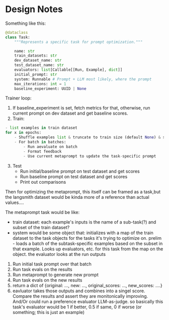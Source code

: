 # Design Notes

Something like this:
```python
@dataclass
class Task:
    """Represents a specific task for prompt optimization."""

    name: str
    train_datasets: str
    dev_dataset_name: str
    test_dataset_name: str
    evaluators: list[Callable[[Run, Example], dict]] 
    initial_prompt: str
    system: Runnable # Prompt + LLM most likely, where the prompt
    max_iterations: int = 1
    baseline_experiment: UUID | None
```

Trainer loop:

1. If baseline_experiment is set, fetch metrics for that, otherwise, run current prompt on dev dataset and get baseline scores. 
2. Train:
```python
- list examples in train dataset
for x in epochs:
    - Shuffle examples list & truncate to train size (default None) & split into batches
    - For batch in batches: 
        - Run aevaluate on batch
        - Format feedback
        - Use current metaprompt to update the task-specific prompt
```
3. Test
    - Run initial/baseline prompt on test dataset and get scores
    - Run baseline prompt on test dataset and get scores
    - Print out comparisons



Then for optimizing the metaprompt, this itself can be framed as a task,but the langsmith dataset would be kinda more of a reference than actual values....

The metaprompt task would be like:
- train dataset: each example's inputs is the name of a sub-task(?) and subset of the train dataset?
- system would be some object that:
initializes with a map of the train dataset to the task objects for the tasks it's trying to optimize on.
prelim - loads a batch of the subtask-specific examples based on the subset in that example. Looks up evaluators, etc. for this task from the map on the object.
the evaluator looks at the run outputs
1. Run initial task prompt over that batch
2. Run task evals on the results
3. Run metaprompt to generate new prompt
4. Run task evals on the new results
5. return a dict of {original: ..., new: ..., original_scores: ..., new_scores: ....}
6. eavluator takes those outputs and combines into a singel score. Compare the results and assert they are monitonically improving. And/Or could run a preference evaluator LLM-as-judge.
    so basically this task's evaluator would be 1 if better, 0.5 if same, 0 if worse (or something; this is just an example)